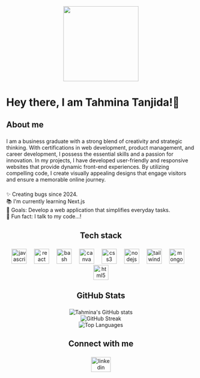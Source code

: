 <div align="center">
  <img height="200" src="https://i.ibb.co.com/gq7gwk1/Navy-Blue-Geometric-Technology-Linked-In-Banner-5.png"  />
</div>

###

<h1 align="left">Hey  there, I am Tahmina Tanjida!👋</h1>

###

<h2 align="left">About me</h2>

###

<p align="left">I am a business graduate with a strong blend of creativity and strategic thinking. With certifications in web development, product management, and career development, I possess the essential skills and a passion for innovation. In my projects, I have developed user-friendly and responsive websites that provide dynamic front-end experiences. By utilizing compelling code, I create visually appealing designs that engage visitors and ensure a memorable online journey.</p>

###

<p align="left">✨ Creating bugs since 2024.<br>📚 I'm currently learning Next.js<br>🎯 Goals: Develop a web application that simplifies everyday tasks.<br>🎲 Fun fact:  I talk to my code…!</p>

###

<h2 align="center">Tech stack</h2>

###

<div align="center">
  <img src="https://cdn.jsdelivr.net/gh/devicons/devicon/icons/javascript/javascript-original.svg" height="40" alt="javascript logo"  />
  <img width="12" />
  <img src="https://cdn.jsdelivr.net/gh/devicons/devicon/icons/react/react-original.svg" height="40" alt="react logo"  />
  <img width="12" />
  <img src="https://cdn.jsdelivr.net/gh/devicons/devicon/icons/bash/bash-original.svg" height="40" alt="bash logo"  />
  <img width="12" />
  <img src="https://cdn.jsdelivr.net/gh/devicons/devicon/icons/canva/canva-original.svg" height="40" alt="canva logo"  />
  <img width="12" />
  <img src="https://cdn.jsdelivr.net/gh/devicons/devicon/icons/css3/css3-original.svg" height="40" alt="css3 logo"  />
  <img width="12" />
  <img src="https://cdn.jsdelivr.net/gh/devicons/devicon/icons/nodejs/nodejs-original.svg" height="40" alt="nodejs logo"  />
  <img width="12" />
  <img src="https://cdn.jsdelivr.net/gh/devicons/devicon/icons/tailwindcss/tailwindcss-original-wordmark.svg" height="40" alt="tailwindcss logo"  />
  <img width="12" />
  <img src="https://cdn.jsdelivr.net/gh/devicons/devicon/icons/mongodb/mongodb-original.svg" height="40" alt="mongodb logo"  />
  <img width="12" />
  <img src="https://cdn.jsdelivr.net/gh/devicons/devicon/icons/html5/html5-original.svg" height="40" alt="html5 logo"  />
</div>

###

<h2 align="center">GitHub Stats</h2>

###

<div align="center">
  <img src="https://github-readme-stats.vercel.app/api?username=tahminatanjidamiti&show_icons=true&theme=radical" alt="Tahmina's GitHub stats" />
  <br/>
  <img src="https://github-readme-streak-stats.herokuapp.com/?user=tahminatanjidamiti&theme=radical" alt="GitHub Streak" />
  <br/>
  <img src="https://github-readme-stats.vercel.app/api/top-langs/?username=tahminatanjidamiti&layout=compact&theme=radical" alt="Top Languages" />
</div>

###

<h2 align="center">Connect with me</h2>

###

<div align="center">
  <a href="https://www.linkedin.com/in/tahminatanjida/" target="_blank">
    <img src="https://raw.githubusercontent.com/maurodesouza/profile-readme-generator/master/src/assets/icons/social/linkedin/default.svg" width="52" height="40" alt="linkedin logo"  />
  </a>
</div>

###
